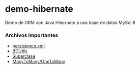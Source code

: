 # demo-hibernate

Demo de ORM con Java Hibernate a una base de datos MySql 8

### Archivos importantes
- [persistence.xml](/src/main/resources/META-INF/persistence.xml)
- [BDUtils](/src/main/java/com/example/hibernate/utils/BDUtils.java)
- [Superclase](/src/main/java/com/example/hibernate/dominio/Persona.java)
- [ManyToMany/OneToMany](/src/main/java/com/example/hibernate/dominio/Persona.java)
